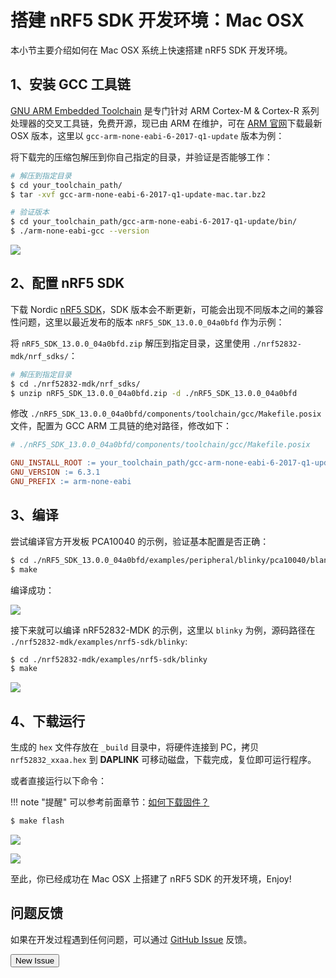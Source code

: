 # 搭建 nRF5 SDK 开发环境：Mac OSX

本小节主要介绍如何在 Mac OSX 系统上快速搭建 nRF5 SDK 开发环境。

## 1、安装 GCC 工具链
[GNU ARM Embedded Toolchain](https://developer.arm.com/open-source/gnu-toolchain/gnu-rm) 是专门针对 ARM Cortex-M & Cortex-R 系列处理器的交叉工具链，免费开源，现已由 ARM 在维护，可在 [ARM 官网](https://developer.arm.com/open-source/gnu-toolchain/gnu-rm/downloads)下载最新 OSX 版本，这里以 `gcc-arm-none-eabi-6-2017-q1-update` 版本为例：

将下载完的压缩包解压到你自己指定的目录，并验证是否能够工作：

``` sh
# 解压到指定目录
$ cd your_toolchain_path/
$ tar -xvf gcc-arm-none-eabi-6-2017-q1-update-mac.tar.bz2

# 验证版本
$ cd your_toolchain_path/gcc-arm-none-eabi-6-2017-q1-update/bin/
$ ./arm-none-eabi-gcc --version
```
![](https://img.makerdiary.co/wiki/nrf52832mdk/checking-arm-gcc-version.png)

## 2、配置 nRF5 SDK

下载 Nordic [nRF5 SDK](http://www.nordicsemi.com/eng/Products/Bluetooth-low-energy/nRF5-SDK)，SDK 版本会不断更新，可能会出现不同版本之间的兼容性问题，这里以最近发布的版本 `nRF5_SDK_13.0.0_04a0bfd` 作为示例：

将 `nRF5_SDK_13.0.0_04a0bfd.zip` 解压到指定目录，这里使用 `./nrf52832-mdk/nrf_sdks/`：

``` sh
# 解压到指定目录
$ cd ./nrf52832-mdk/nrf_sdks/
$ unzip nRF5_SDK_13.0.0_04a0bfd.zip -d ./nRF5_SDK_13.0.0_04a0bfd

```
修改 `./nRF5_SDK_13.0.0_04a0bfd/components/toolchain/gcc/Makefile.posix` 文件，配置为 GCC ARM 工具链的绝对路径，修改如下：

``` makefile
# ./nRF5_SDK_13.0.0_04a0bfd/components/toolchain/gcc/Makefile.posix

GNU_INSTALL_ROOT := your_toolchain_path/gcc-arm-none-eabi-6-2017-q1-update
GNU_VERSION := 6.3.1
GNU_PREFIX := arm-none-eabi
```

## 3、编译

尝试编译官方开发板 PCA10040 的示例，验证基本配置是否正确：

``` sh
$ cd ./nRF5_SDK_13.0.0_04a0bfd/examples/peripheral/blinky/pca10040/blank/armgcc
$ make
```

编译成功：

![](https://img.makerdiary.co/wiki/nrf52832mdk/pca10040-blinky.png)

接下来就可以编译 nRF52832-MDK 的示例，这里以 `blinky` 为例，源码路径在 `./nrf52832-mdk/examples/nrf5-sdk/blinky`:

``` sh
$ cd ./nrf52832-mdk/examples/nrf5-sdk/blinky
$ make
```

![](https://img.makerdiary.co/wiki/nrf52832mdk/nrf52832-mdk-blinky-osx.png)

## 4、下载运行

生成的 `hex` 文件存放在 `_build` 目录中，将硬件连接到 PC，拷贝 `nrf52832_xxaa.hex` 到 **DAPLINK** 可移动磁盘，下载完成，复位即可运行程序。

或者直接运行以下命令：

!!! note "提醒"
    可以参考前面章节：[如何下载固件？](/getting-started/how-to-upload/)


``` sh
$ make flash
```

![](https://img.makerdiary.co/wiki/nrf52832mdk/flashing-blinky-osx.png)

![](https://img.makerdiary.co/wiki/nrf52832mdk/blinky-demo-latest.jpg)

至此，你已经成功在 Mac OSX 上搭建了 nRF5 SDK 的开发环境，Enjoy!

## 问题反馈

如果在开发过程遇到任何问题，可以通过 [GitHub Issue](https://github.com/makerdiary/nrf52832-mdk/issues) 反馈。

<a href="https://github.com/makerdiary/nrf52832-mdk/issues/new"><button data-md-color-primary="green">New Issue</button></a>

